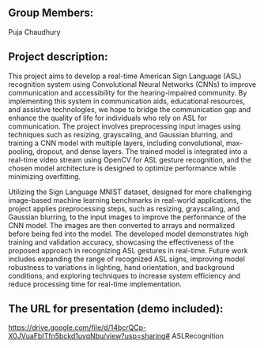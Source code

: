 ## Group Members: 

Puja Chaudhury

## Project description:

This project aims to develop a real-time American Sign Language (ASL) recognition system using Convolutional Neural Networks (CNNs) to improve communication and accessibility for the hearing-impaired community. By implementing this system in communication aids, educational resources, and assistive technologies, we hope to bridge the communication gap and enhance the quality of life for individuals who rely on ASL for communication. The project involves preprocessing input images using techniques such as resizing, grayscaling, and Gaussian blurring, and training a CNN model with multiple layers, including convolutional, max-pooling, dropout, and dense layers. The trained model is integrated into a real-time video stream using OpenCV for ASL gesture recognition, and the chosen model architecture is designed to optimize performance while minimizing overfitting.

Utilizing the Sign Language MNIST dataset, designed for more challenging image-based machine learning benchmarks in real-world applications, the project applies preprocessing steps, such as resizing, grayscaling, and Gaussian blurring, to the input images to improve the performance of the CNN model. The images are then converted to arrays and normalized before being fed into the model. The developed model demonstrates high training and validation accuracy, showcasing the effectiveness of the proposed approach in recognizing ASL gestures in real-time. Future work includes expanding the range of recognized ASL signs, improving model robustness to variations in lighting, hand orientation, and background conditions, and exploring techniques to increase system efficiency and reduce processing time for real-time implementation.

## The URL for presentation (demo included): 

https://drive.google.com/file/d/14bcrQCp-X0JVuaFbITfn5bckd1uvqNbu/view?usp=sharing# ASLRecognition
